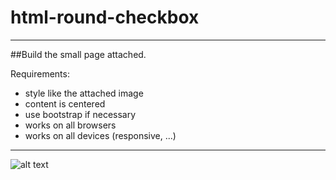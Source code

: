 # html-round-checkbox
-------------------------------------------------------
##Build the small page attached.

Requirements:
* style like the attached image
* content is centered
* use bootstrap if necessary
* works on all browsers
* works on all devices (responsive, ...)
-------------------------------------------------------

![alt text](https://raw.githubusercontent.com/TigerDevloper/html-round-checkbox/master/feedback.PNG)
